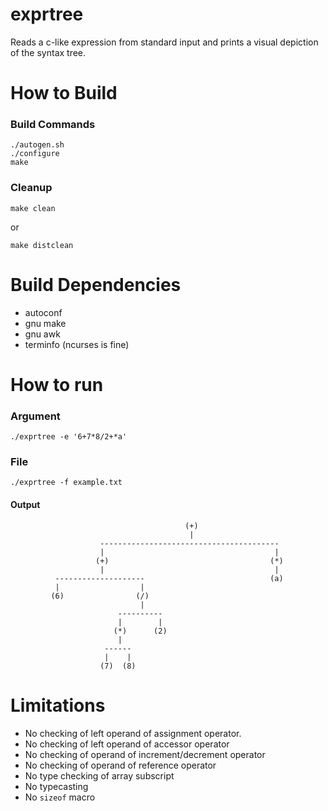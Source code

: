 # exprtree #

Reads a c-like expression from standard input and prints a visual depiction of
the syntax tree.


# How to Build #

### Build Commands ###

	./autogen.sh
	./configure
	make


### Cleanup ###

	make clean

or

	make distclean


# Build Dependencies #
* autoconf
* gnu make
* gnu awk
* terminfo (ncurses is fine)


# How to run #
### Argument ###

	./exprtree -e '6+7*8/2+*a'


### File ###

	./exprtree -f example.txt


#### Output ####

	                                       (+)
	                                        |
	                    ----------------------------------------
	                    |                                      |
	                   (+)                                    (*)
	                    |                                      |
	          --------------------                            (a)
	          |                  |
	         (6)                (/)
	                             |
	                        ----------
	                        |        |
	                       (*)      (2)
	                        |
	                     ------
	                     |    |
	                    (7)  (8)


# Limitations #

* No checking of left operand of assignment operator.
* No checking of left operand of accessor operator
* No checking of operand of increment/decrement operator
* No checking of operand of reference operator
* No type checking of array subscript
* No typecasting
* No `sizeof` macro

